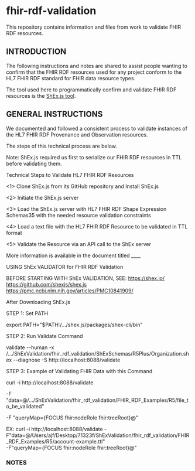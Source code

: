 # fhir-rdf-validation

This repository contains information and files from work to validate FHIR RDF resources.

## INTRODUCTION

The following instructions and notes are shared to assist people wanting to confirm that the FHIR RDF resources used for any project conform to the HL7 FHIR RDF standard for FHIR data resource types.  

The tool used here to programmatically confirm and validate FHIR RDF resources is the [ShEx.js tool](https://github.com/shexjs/shex.js). 

## GENERAL INSTRUCTIONS

We documented and followed a consistent process to validate instances of the HL7 FHIR RDF Provenance and Observation resources. 

The steps of this technical process are below. 

Note:  ShEx.js required us first to serialize our FHIR RDF resources in TTL before validating them. 

Technical Steps to Validate HL7 FHIR RDF Resources

<1> Clone ShEx.js from its GitHub repository and Install ShEx.js

<2> Initiate the ShEx.js server

<3> Load the ShEx.js server with HL7 FHIR RDF Shape Expression Schemas35 with the needed resource validation constraints

<4> Load a text file with the HL7 FHIR RDF Resource to be validated in TTL format

<5> Validate the Resource via an API call to the ShEx server

More information is available in the document titled ____


USING ShEx VALIDATOR for FHIR RDF Validation



BEFORE STARTING WITH ShEx VALIDATION, SEE:
https://shex.io/ 
https://github.com/shexjs/shex.js 
https://pmc.ncbi.nlm.nih.gov/articles/PMC10841909/ 

After Downloading ShEx.js

STEP 1:  Set PATH

export PATH="$PATH:/…/shex.js/packages/shex-cli/bin"

STEP 2:  Run Validate Command

validate --human -x /…/ShExValidation/fhir_rdf_validation/ShExSchemas/R5Plus/Organization.shex --diagnose -S http://localhost:8088/validate

STEP 3:  Example of Validating FHIR Data with this Command

curl -i http://localhost:8088/validate 
     
-F "data=@/.../ShExValidation/fhir_rdf_validation/FHIR_RDF_Examples/R5/file_to_be_validated"      

-F 
"queryMap={FOCUS fhir:nodeRole fhir:treeRoot}@<Organization>"


EX: 
curl -i http://localhost:8088/validate -F"data=@/Users/ajf/Desktop/71323f/ShExValidation/fhir_rdf_validation/FHIR_RDF_Examples/R5/account-example.ttl"      
-F"queryMap={FOCUS fhir:nodeRole fhir:treeRoot}@<Account>"

### NOTES
